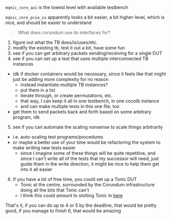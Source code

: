 `mqnic_core_axi` is the lowest level with available testbench

`mqnic_core_pcie_us` apparently looks a bit easier, a bit higher-level, which is nice, and should be easier to understand

> What does corundum use its interfaces for?

1. figure out what the TB does/is/uses/etc.
2. modify the existing tb, test it out a bit, have some fun
3. see if you can get arbitrary packets sending/receiving for a single DUT
4. see if you can set up a test that uses multiple interconnected TB instances
  - idk if docker containers would be necessary, since it feels like that might just be adding more complexity for no reason
    - instead instantiate multiple TB instances?
    - put them in a list
    - iterate through, or create permutations, etc.
    - that way, I can keep it all in one testbench, in one cocotb instance
    - and can make multiple tests in this one file, too
  - get them to send packets back and forth based on some arbitrary program, idk
5. see if you can automate the scaling nonsense to scale things arbitrarily
  - i.e. auto-scaling test programs/procedures
  - or maybe a better use of your time would be refactoring the system to make writing new tests easier
    - since I imagine some of these things will be quite repetitive, and since I can't write all of the tests that my successor will need, just guide them in the write direction, it might be nice to help them get into it all easier
6. If you have a _lot_ of free time, you could set up a Tonic DUT
   - Tonic at the centre, surrounded by the Corundum infrastructure doing all the bits that Tonic can't
   - I think this could amount to slotting Tonic in [here](https://github.com/corundum/corundum/wiki/Future-of-Corundum#application-logic)

That's it, if you can do up to 4 or 5 by the deadline, that would be pretty good, if you manage to finish 6, that would be amazing
